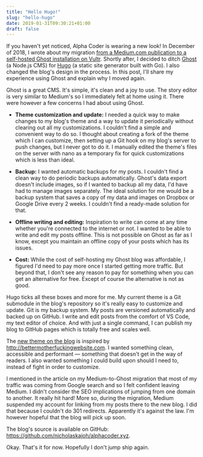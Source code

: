```yaml
---
title: "Hello Hugo!"
slug: "hello-hugo"
date: 2019-01-31T09:30:21+01:00
draft: false
---
```


If you haven't yet noticed, Alpha Coder is wearing a new look! In December of 2018, I wrote about my migration [from a Medium.com publication to a self-hosted Ghost installation on Vultr](/from-medium-to-ghost). Shortly after, I decided to ditch [Ghost](http://ghost.org) (a Node.js CMS) for [Hugo](http://gohugo.io) (a static site generator built with Go). I also changed the blog's design in the process. In this post, I'll share my experience using Ghost and explain why I moved again.

Ghost is a great CMS. It's simple, it's clean and a joy to use. The story editor is very similar to Medium's so I immediately felt at home using it. There were however a few concerns I had about using Ghost.

- __Theme customization and update:__ I needed a quick way to make changes to my blog's theme and a way to update it periodically without clearing out all my customizations. I couldn't find a simple and convenient way to do so. I thought about creating a fork of the theme which I can customize, then setting up a Git hook on my blog's server to push changes, but I never got to do it. I manually edited the theme's files on the server with nano as a temporary fix for quick customizations which is less than ideal.

- __Backup:__ I wanted automatic backups for my posts. I couldn't find a clean way to do periodic backups automatically. Ghost's data export doesn't include images, so if I wanted to backup all my data, I'd have had to manage images separately. The ideal solution for me would be a backup system that saves a copy of my data and images on Dropbox or Google Drive every 2 weeks. I couldn't find a ready-made solution for that.

- __Offline writing and editing:__ Inspiration to write can come at any time whether you're connected to the internet or not. I wanted to be able to write and edit my posts offline. This is not possible on Ghost as far as I know, except you maintain an offline copy of your posts which has its issues.

- __Cost:__ While the cost of self-hosting my Ghost blog was affordable, I figured I'd need to pay more once I started getting more traffic. But beyond that, I don't see any reason to pay for something when you can get an alternative for free. Except of course the alternative is not as good.

Hugo ticks all these boxes and more for me. My current theme is a Git submodule in the blog's repository so it's really easy to customize and update. Git is my backup system. My posts are versioned automatically and backed up on GitHub. I write and edit posts from the comfort of VS Code, my text editor of choice. And with just a single command, I can publish my blog to GitHub pages which is totally free and scales well.

The [new theme on the blog](https://themes.gohugo.io/simple-hugo-theme/) is inspired by http://bettermotherfuckingwebsite.com. I wanted something clean, accessible and performant — something that doesn't get in the way of readers. I also wanted something I could build upon should I need to, instead of fight in order to customize.

I mentioned in the article on my Medium-to-Ghost migration that most of my traffic was coming from Google search and so I felt confident leaving Medium. I didn't consider the SEO implications of jumping from one domain to another. It really hit hard! More so, during the migration, Medium suspended my account for linking from my posts there to the new blog. I did that because I couldn't do 301 redirects. Apparently it's against the law. I'm however hopeful that the blog will pick up soon.

The blog's source is available on GitHub: https://github.com/nicholaskajoh/alphacoder.xyz.

Okay. That's it for now. Hopefully I don't jump ship again.
